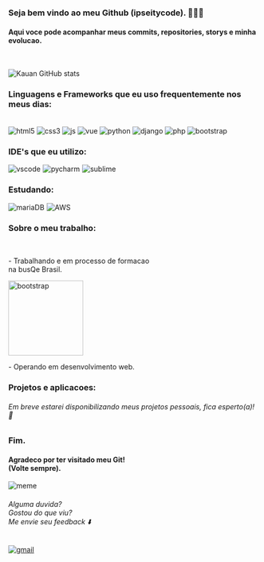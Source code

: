 ### Seja bem vindo ao meu Github (ipseitycode). 🧙🏼‍♂️ 
<h4>Aqui voce pode acompanhar meus commits, repositories, storys e minha <br/>evolucao.</h4>
‎ ‎ ‎ ‎ ‎ ‎ ‎ ‎ ‎ ‎ ‎ ‎ ‎ ‎ ‎ ‎ ‎ ‎ ‎ ‎ ‎ ‎ 

![Kauan GitHub stats](https://github-readme-stats.vercel.app/api?username=Ipseitycode&show_icons=true&theme=dracula)

 ### Linguagens e Frameworks que eu uso frequentemente nos meus dias:
<div styler="display: inline_block"><br/>
 <img align="center" alt="html5" src="https://img.shields.io/badge/HTML5-E34F26?style=for-the-badge&logo=html5&logoColor=white" />
 <img align="center" alt="css3" src="https://img.shields.io/badge/CSS3-1572B6?style=for-the-badge&logo=css3&logoColor=white" />
 <img align="center" alt="js" src="https://img.shields.io/badge/JavaScript-F7DF1E?style=for-the-badge&logo=javascript&logoColor=black" />
 <img align="center" alt="vue" src="https://img.shields.io/badge/Vue.js-35495E?style=for-the-badge&logo=vue.js&logoColor=4FC08D" />
 <img align="center" alt="python" src="https://img.shields.io/badge/Python-3776AB?style=for-the-badge&logo=python&logoColor=white" />
 <img align="center" alt="django" src="https://img.shields.io/badge/Django-092E20?style=for-the-badge&logo=django&logoColor=white" />
 <img align="center" alt="php" src="https://img.shields.io/badge/PHP-777BB4?style=for-the-badge&logo=php&logoColor=white" />
 <img align="center" alt="bootstrap" src="https://img.shields.io/badge/Bootstrap-563D7C?style=for-the-badge&logo=bootstrap&logoColor=white" />
<div>

### IDE's que eu utilizo:
<div style="display: flex; gap: 5px;">
    <img align="center" alt="vscode" src="https://img.shields.io/badge/Visual_Studio_Code-0078D4?style=for-the-badge&logo=visual%20studio%20code&logoColor=white" />
    <img align="center" alt="pycharm" src="https://img.shields.io/badge/PyCharm-000000.svg?&style=for-the-badge&logo=PyCharm&logoColor=white" />
    <img align="center" alt="sublime" src="https://img.shields.io/badge/sublime_text-%23575757.svg?&style=for-the-badge&logo=sublime-text&logoColor=important" />
</div>

### Estudando:
<div style="display: flex; gap: 5px;">
    <img align="center" alt="mariaDB" src="https://img.shields.io/badge/MariaDB-003545?style=for-the-badge&logo=mariadb&logoColor=white" />
    <img align="center" alt="AWS" src="https://img.shields.io/badge/Amazon_AWS-232F3E?style=for-the-badge&logo=amazon-aws&logoColor=white" />
    <img align="center" alt="" src="" />
</div>

### Sobre o meu trabalho:
<div><br/>
 <p>- Trabalhando e em processo de formacao <br/>na busQe Brasil.<p>
 <img height="150" align="center" alt="bootstrap" src="https://i.pinimg.com/736x/75/19/8f/75198fac7f3c02d67b14aeebbbe4e65f.jpg" />
 <p>- Operando em desenvolvimento web.<p>
</div>

### Projetos e aplicacoes:
<h6>Em breve estarei disponibilizando meus projetos pessoais, fica esperto(a)! 👀</h6>

### Fim.
<h4>Agradeco por ter visitado meu Git!<br/>
(Volte sempre).</h4>
<div style="display;">
    <img align="center" alt="meme" src="https://i.pinimg.com/564x/c3/78/19/c37819f9661b5b4db60a4ee39f7c5dbf.jpg" />
</div>
<h6>Alguma duvida?<br/>
 Gostou do que viu?<br/>
 Me envie seu feedback ⬇️</h6>
<div style="display: inline-block;">
  <a href="mailto:cauandeveloper@gmail.com">
    <img align="center" alt="gmail" src="https://img.shields.io/badge/Gmail-D14836?style=for-the-badge&logo=gmail&logoColor=white" />
  </a>
</div>
